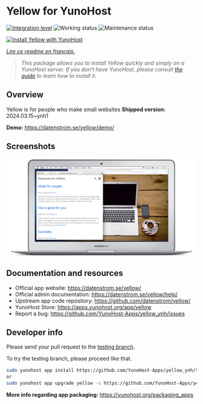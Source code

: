 <!--
N.B.: This README was automatically generated by https://github.com/YunoHost/apps/tree/master/tools/readme_generator
It shall NOT be edited by hand.
-->

# Yellow for YunoHost

[![Integration level](https://dash.yunohost.org/integration/yellow.svg)](https://dash.yunohost.org/appci/app/yellow) ![Working status](https://ci-apps.yunohost.org/ci/badges/yellow.status.svg) ![Maintenance status](https://ci-apps.yunohost.org/ci/badges/yellow.maintain.svg)

[![Install Yellow with YunoHost](https://install-app.yunohost.org/install-with-yunohost.svg)](https://install-app.yunohost.org/?app=yellow)

*[Lire ce readme en français.](./README_fr.md)*

> *This package allows you to install Yellow quickly and simply on a YunoHost server.
If you don't have YunoHost, please consult [the guide](https://yunohost.org/#/install) to learn how to install it.*

## Overview

Yellow is for people who make small websites
**Shipped version:** 2024.03.15~ynh1

**Demo:** <https://datenstrom.se/yellow/demo/>

## Screenshots

![Screenshot of Yellow](./doc/screenshots/datenstrom-yellow-en.png)

## Documentation and resources

- Official app website: <https://datenstrom.se/yellow/>
- Official admin documentation: <https://datenstrom.se/yellow/help/>
- Upstream app code repository: <https://github.com/datenstrom/yellow/>
- YunoHost Store: <https://apps.yunohost.org/app/yellow>
- Report a bug: <https://github.com/YunoHost-Apps/yellow_ynh/issues>

## Developer info

Please send your pull request to the [testing branch](https://github.com/YunoHost-Apps/yellow_ynh/tree/testing).

To try the testing branch, please proceed like that.

```bash
sudo yunohost app install https://github.com/YunoHost-Apps/yellow_ynh/tree/testing --debug
or
sudo yunohost app upgrade yellow -u https://github.com/YunoHost-Apps/yellow_ynh/tree/testing --debug
```

**More info regarding app packaging:** <https://yunohost.org/packaging_apps>
